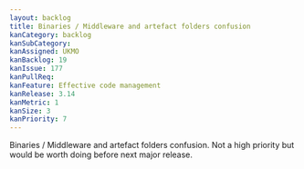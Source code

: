 ```yaml
---
layout: backlog
title: Binaries / Middleware and artefact folders confusion
kanCategory: backlog
kanSubCategory:
kanAssigned: UKMO
kanBacklog: 19
kanIssue: 177
kanPullReq:
kanFeature: Effective code management
kanRelease: 3.14
kanMetric: 1
kanSize: 3
kanPriority: 7
---
```

Binaries / Middleware and artefact folders confusion. Not a high priority but would be worth doing before next major release.
